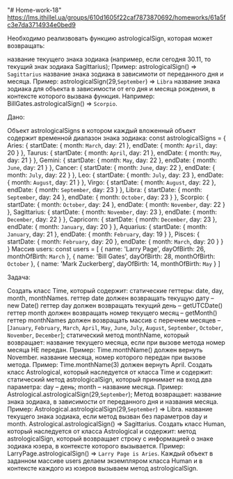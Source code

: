 "# Home-work-18" 
https://lms.ithillel.ua/groups/610d1605f22caf7873870692/homeworks/61a5fc3e7da3714934e0bed9

Необходимо реализвовать функцию astrologicalSign, которая может возвращать:

название текущего знака зодиака (например, если сегодня 30.11, то текущий знак зодиака Sagittarius); Пример: astrologicalSign() => `Sagittarius`
название знака зодиака в зависимоти от переданного дня и месяца. Пример: astrologicalSign(29,`September`) => `Libra`
название знака зодиака для объекта в зависимости от его дня и месяца рождения, в контексте которого вызвана функция. Например: BillGates.astrologicalSign() => `Scorpio`.


Дано:

Объект astrologicalSigns в котором каждый вложенный объект содержит временной диапазон знака зодиака:
const astrologicalSigns = {
  Aries: {
    startDate: {
      month: `March`,
      day: 21
    },
    endDate: {
      month: `April`,
      day: 20
    }
  },
  Taurus: {
    startDate: {
      month: `April`,
      day: 21
    },
    endDate: {
      month: `May`,
      day: 21
    }
  },
  Gemini: {
    startDate: {
      month: `May`,
      day: 22
    },
    endDate: {
      month: `June`,
      day: 21
    }
  },
  Cancer: {
    startDate: {
      month: `June`,
      day: 22
    },
    endDate: {
      month: `July`,
      day: 22
    }
  },
  Leo: {
    startDate: {
      month: `July`,
      day: 23
    },
    endDate: {
      month: `August`,
      day: 21
    }
  },
  Virgo: {
    startDate: {
      month: `August`,
      day: 22
    },
    endDate: {
      month: `September`,
      day: 23
    }
  },
  Libra: {
    startDate: {
      month: `September`,
      day: 24
    },
    endDate: {
      month: `October`,
      day: 23
    }
  },
  Scorpio: {
    startDate: {
      month: `October`,
      day: 24
    },
    endDate: {
      month: `November`,
      day: 22
    }
  },
  Sagittarius: {
    startDate: {
      month: `November`,
      day: 23
    },
    endDate: {
      month: `December`,
      day: 22
    }
  },
  Capricorn: {
    startDate: {
      month: `December`,
      day: 23
    },
    endDate: {
      month: `January`,
      day: 20
    }
  },
  Aquarius: {
    startDate: {
      month: `January`,
      day: 21
    },
    endDate: {
      month: `February`,
      day: 19
    }
  },
  Pisces: {
    startDate: {
      month: `February`,
      day: 20
    },
    endDate: {
      month: `March`,
      day: 20
    }
  }
}
Массив users:
const users = [
  {
    name: 'Larry Page',
    dayOfBirth: 26,
    monthOfBirth: `March`
  },
  {
    name: 'Bill Gates',
    dayOfBirth: 28,
    monthOfBirth: `October`
  },
  {
    name: 'Mark Zuckerberg',
    dayOfBirth: 14,
    monthOfBirth: `May`
  }
]


Задача:

Создать класс Time, который содержит:
статические геттеры: date, day, month, monthNames.
геттер date должен возвращать текущую дату – new Date()
геттер day должен возвращать текущий день – getUTCDate()
геттер month должен возвращать номер текущего месяц – getMonth()
геттер monthNames должен возвращать массив с перечнем месяцев – [`January`, `February`, `March`, `April`, `May`, `June`, `July`, `August`, `September`, `October`, `November`, `December`];
статический метод monthName, который возвращает:
название текущего месяца, если при вызове метода номер месяца НЕ передан. Пример: Time.monthName() должен вернуть November.
название месяца, номер которого передан при вызове метода. Пример: Time.monthName(3) должен вернуть April.
Создать класс Astrological, который наследуется от класса Time и содержит:
статический метод astrologicalSign, который принимает на вход два параметра: day – день; month – название месяца. Пример: Astrological.astrologicalSign(29,`September`); Метод возвращает:
название знака зодиака, в зависимости от переданного дня и названия месяца. Пример: Astrological.astrologicalSign(29,`September`) => Libra.
название текущего знака зодиака, если метод вызван без параметров day и month. Astrological.astrologicalSign() => Sagittarius.
Создать класс Human, который наследуется от класса Astrological и содержит:
метод astrologicalSign, который возвращает строку с информацией о знаке зодиака юзера, в контексте которого вызывается. Пример: LarryPage.astrologicalSign() => `Larry Page is Aries`.
Каждый объект в заданном массиве users делаем экземпляром класса Human и в контексте каждого из юзеров вызываем метод astrologicalSign.
